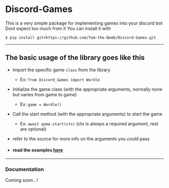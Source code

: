 # Discord-Games

This is a very simple package for implementing games into your discord bot
Dont expect too much from it
You can install it with

```
$ pip install git+https://github.com/Tom-the-Bomb/Discord-Games.git
```
---
## The basic usage of the library goes like this
- Import the specific game `class` from the library
    - Ex: `from Discord_Games import Wordle`
- Initialize the game class (with the appropriate arguments, normally none but varies from game to game)
    - Ex: `game = Wordle()`
- Call the start method (with the appropriate arguments) to start the game
    - Ex: `await game.start(ctx)` (ctx is always a required argument, rest are optional)<br/>
- refer to the source for more info on the arguments you *could* pass

- #### read the examples [here](https://github.com/Tom-the-Bomb/Discord-Games/blob/master/examples/examples.py)<br/>
---
### Documentation
Coming soon...!